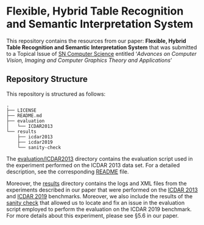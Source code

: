 # Flexible, Hybrid Table Recognition and Semantic Interpretation System

This repository contains the resources from our paper: **Flexible, Hybrid Table Recognition and Semantic Interpretation System** that was submitted to a Topical Issue of [SN Computer Science](https://www.springer.com/journal/42979) entitled ‘*Advances on Computer Vision, Imaging and Computer Graphics Theory and Applications*’

## Repository Structure
This repository is structured as follows:

```
.
├── LICENSE
├── README.md
├── evaluation
│   └── ICDAR2013
└── results
    ├── icdar2013
    ├── icdar2019
    └── sanity-check
```
The [evaluation/ICDAR2013](/evaluation/ICDAR2013) directory contains the evaluation script used in the experiment performed on the ICDAR 2013 data set. For a detailed description, see the corresponding [README](/evaluation/ICDAR2013/README.md) file.

Moreover, the [results](/results) directory contains the logs and XML files from the experiments described in our paper that were performed on the [ICDAR 2013](/results/icdar2013) and [ICDAR 2019](/results/icdar2019) benchmarks. Moreover, we also include the results of the [sanity check](/results/sanity-check) that allowed us to locate and fix an issue in the evaluation script employed to perform the evaluation on the ICDAR 2019 benchmark. For more details about this experiment, please see §5.6 in our paper.
